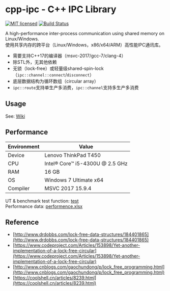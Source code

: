 # cpp-ipc - C++ IPC Library

[![MIT licensed](https://img.shields.io/badge/license-MIT-blue.svg)](https://github.com/mutouyun/cpp-ipc/blob/master/LICENSE) [![Build Status](https://travis-ci.org/mutouyun/cpp-ipc.svg?branch=circ-array)](https://travis-ci.org/mutouyun/cpp-ipc/branches)
 
A high-performance inter-process communication using shared memory on Linux/Windows.  
使用共享内存的跨平台（Linux/Windows，x86/x64/ARM）高性能IPC通讯库。
 
 * 需要支持C++17的编译器（msvc-2017/gcc-7/clang-4）
 * 除STL外，无其他依赖
 * 无锁（lock-free）或轻量级shared-spin-lock（`ipc::channel::connect`/`disconnect`）
 * 底层数据结构为循环数组（circular array）
 * `ipc::route`支持单生产多消费，`ipc::channel`支持多生产多消费
 
## Usage

See: [Wiki](https://github.com/mutouyun/cpp-ipc/wiki)

## Performance

 Environment | Value
 ------ | ------
 Device | Lenovo ThinkPad T450
 CPU | Intel® Core™ i5-4300U @ 2.5 GHz
 RAM | 16 GB
 OS | Windows 7 Ultimate x64
 Compiler | MSVC 2017 15.9.4

UT & benchmark test function: [test](test)  
Performance data: [performence.xlsx](performence.xlsx)

## Reference

 * [http://www.drdobbs.com/lock-free-data-structures/184401865](http://www.drdobbs.com/lock-free-data-structures/184401865)
 * [https://www.codeproject.com/Articles/153898/Yet-another-implementation-of-a-lock-free-circular](https://www.codeproject.com/Articles/153898/Yet-another-implementation-of-a-lock-free-circular)
 * [http://www.cnblogs.com/gaochundong/p/lock_free_programming.html](http://www.cnblogs.com/gaochundong/p/lock_free_programming.html)
 * [https://coolshell.cn/articles/8239.html](https://coolshell.cn/articles/8239.html)
